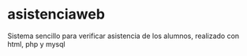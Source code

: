 # asistenciaweb
Sistema sencillo para verificar asistencia de los alumnos, realizado con html, php y mysql
